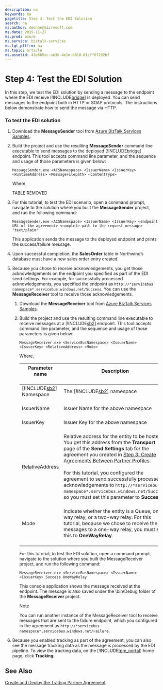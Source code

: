 ```yaml
---
description: na
keywords: na
pagetitle: Step 4: Test the EDI Solution
search: na
ms.author: deonhe@microsoft.com
ms.date: 2015-11-27
ms.prod: azure
ms.service: biztalk-services
ms.tgt_pltfrm: na
ms.topic: article
ms.assetid: 43e665ec-ae3d-4e1e-b810-61cff6f292bf
---
```

# Step 4: Test the EDI Solution
In this step, we test the EDI solution by sending a message to the endpoint where the EDI receive [!INCLUDE[bridge](/Token/bridge_md.md)] is deployed. You can send messages to the endpoint both in HTTP or SOAP protocols. The instructions below demonstrate how to send the message via HTTP.

### To test the EDI solution

1. Download the **MessageSender** tool from [Azure BizTalk Services Samples](http://go.microsoft.com/fwlink/?LinkId=303933).

2. Build the project and use the resulting **MessageSender** command line executable to send messages to the deployed [!INCLUDE[bridge](/Token/bridge_md.md)] endpoint. This tool accepts command line parameter, and the sequence and usage of those parameters is given below:

   ```
   MessageSender.exe <ACSNamespace> <IssuerName> <IssuerKey> <RuntimeAddress> <MessageFilepath> <ContentType>
   ```
   Where,

   TABLE REMOVED

3. For this tutorial, to test the EDI scenario, open a command prompt, navigate to the solution where you built the **MessageSender** project, and run the following command:

   ```
   MessageSender.exe <ACSNamespace> <IssuerName> <IssuerKey> <endpoint URL of the agreement> <complete path to the request message> "text/plain"
   ```
   This application sends the message to the deployed endpoint and prints the success/failure message.

4. Upon successful completion, the **SalesOrder** table in Northwind’s database must have a new sales order entry created.

5. Because you chose to receive acknowledgements, you get those acknowledgements on the endpoint you specified as part of the EDI send settings. For example, for successfully processed acknowledgements, you specified the endpoint as `http://*servicebus namespace*.servicebus.windows.net/Success`.  You can use the **MessageReceiver** tool to receive those acknowledgements.

   1. Download the **MessageReceiver** tool from [Azure BizTalk Services Samples](http://go.microsoft.com/fwlink/?LinkId=303933).

   2. Build the project and use the resulting command line executable to receive messages at a [!INCLUDE[sb2](/Token/sb2_md.md)] endpoint. This tool accepts command line parameter, and the sequence and usage of those parameters is given below:

      ```
      MessageReceiver.exe <ServiceBusNamespace> <IssuerName> <IssuerKey> <RelativeAddress> <Mode>
      ```
      Where,

      |Parameter name <br /> <br />|Description <br /> <br />|
      |------------------|---------------|
      |[!INCLUDE[sb2](/Token/sb2_md.md)] Namespace <br /> <br />|The [!INCLUDE[sb2](/Token/sb2_md.md)] namespace <br /> <br />|
      |IssuerName <br /> <br />|Issuer Name for the above namespace <br /> <br />|
      |IssuerKey <br /> <br />|Issuer Key for the above namespace <br /> <br />|
      |RelativeAddress <br /> <br />|Relative address for the entity to be hosted. You get this address from the **Transport** page of the **Send Settings** tab for the agreement you created in [Step 3: Create Agreements Between Partner Profiles](/Topic/Step_3__Create_Agreements_Between_Partner_Profiles.md). <br /> <br />For this tutorial, you configured the agreement to send successfully processed acknowledgements to `http://*servicebus namespace*.servicebus.windows.net/Success`, so you must set this parameter to **Success**. <br /> <br />|
      |Mode <br /> <br />|Indicate whether the entity is a Queue, one-way relay, or a two-way relay. For this tutorial, because we chose to receive the messages to a one-way relay, you must set this to **OneWayRelay**. <br /> <br />|
      For this tutorial, to test the EDI solution, open a command prompt, navigate to the solution where you built the MessageReceiver project, and run the following command:

      ```
      MessageReceiver.exe <ServiceBusNamespace> <IssuerName> <IssuerKey> Success OneWayRelay
      ```
      This console application shows the message received at the endpoint. The message is also saved under the \bin\Debug folder of the **MessageReceiver** project.

      > [!NOTE]
      > You can run another instance of the MessageReceiver tool to receive messages that are sent to the failure endpoint, which you configured in the agreement as `http://*servicebus namespace*.servicebus.windows.net/Failure`.

6. Because you enabled tracking as part of the agreement, you can also see the message tracking data as the message is processed by the EDI pipeline. To view the tracking data, on the [!INCLUDE[tpm_portal](/Token/tpm_portal_md.md)] home page, click **Tracking**.

## See Also
[Create and Deploy the Trading Partner Agreement](/Topic/Create_and_Deploy_the_Trading_Partner_Agreement.md)

